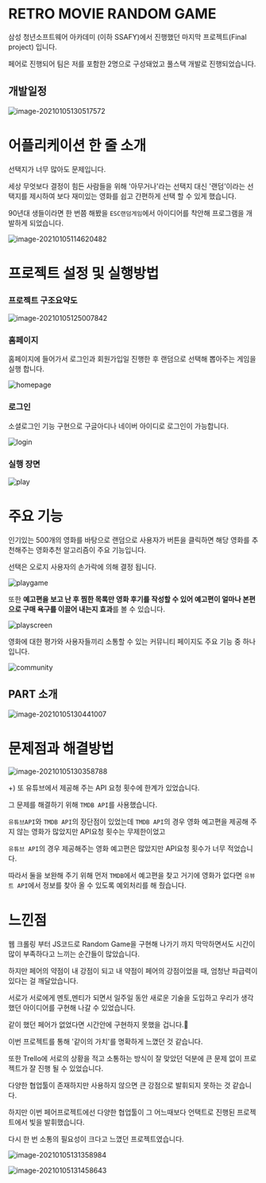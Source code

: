 # RETRO MOVIE RANDOM GAME 

삼성 청년소프트웨어 아카데미 (이하 SSAFY)에서 진행했던 마지막 프로젝트(Final project) 입니다.

페어로 진행되어 팀은 저를 포함한 2명으로 구성돼었고 풀스택 개발로 진행되었습니다.



## 개발일정

![image-20210105130517572](README.assets/image-20210105130517572.png)

# 어플리케이션 한 줄 소개 

선택지가 너무 많아도 문제입니다. 

세상 무엇보다 결정이 힘든 사람들을 위해 '아무거나'라는 선택지 대신 '랜덤'이라는 선택지를 제시하여 보다 재미있는 영화를 쉽고 간편하게 선택 할 수 있게 했습니다.

90년대 생들이라면 한 번쯤 해봤을 `ESC랜덤게임`에서 아이디어를 착안해 프로그램을 개발하게 되었습니다. 

![image-20210105114620482](README.assets/image-20210105114620482.png)



# 프로젝트 설정 및 실행방법



### 프로젝트 구조요약도

![image-20210105125007842](README.assets/image-20210105125007842.png)

### 홈페이지  

홈페이지에 들어가서 로그인과 회원가입일 진행한 후 랜덤으로 선택해 뽑아주는 게임을 실행 합니다.

![homepage](README.assets/final_pjt홈페이지.PNG)

### 로그인 

소셜로그인 기능 구현으로 구글아디나 네이버 아이디로 로그인이 가능합니다. 

![login](README.assets/final_pjt로그인.PNG)



### 실행 장면 

![play](README.assets/play.gif)





# 주요 기능

인기있는 500개의 영화를 바탕으로 랜덤으로 사용자가 버튼을 클릭하면 해당 영화를 추천해주는 영화추천 알고리즘이 주요 기능입니다. 

선택은 오로지 사용자의 손가락에 의해 결정 됩니다. 

![playgame](README.assets/final_pjt게임실행.PNG)

또한 **예고편을 보고 난 후 찜한 목록만 영화 후기를 작성할 수 있어 예고편이 얼마나 본편으로 구매 욕구를 이끌어 내는지 효과**를 볼 수 있습니다.

![playscreen](README.assets/final_pjt실행장면.PNG)

영화에 대한 평가와 사용자들끼리 소통할 수 있는 커뮤니티 페이지도 주요 기능 중 하나입니다. 

![community](README.assets/final_pjt커뮤니티.PNG)



## PART 소개

![image-20210105130441007](README.assets/image-20210105130441007.png)





# 문제점과 해결방법

![image-20210105130358788](README.assets/image-20210105130358788.png)

+) 또 유튜브에서 제공해 주는 API 요청 횟수에 한계가 있었습니다. 

그 문제를 해결하기 위해 `TMDB API`를 사용했습니다.

`유튜브API`와 `TMDB API`의 장단점이 있었는데 `TMDB API`의 경우 영화 예고편을 제공해 주지 않는 영화가 많았지만 API요청 횟수는 무제한이었고 

`유튜브 API`의 경우 제공해주는 영화 예고편은 많았지만 API요청 횟수가 너무 적었습니다.

따라서 둘을 보완해 주기 위해 먼저 `TMDB`에서 예고편을 찾고 거기에 영화가 없다면 `유뷰트 API`에서 정보를 찾아 올 수 있도록 예외처리를 해 줬습니다. 

# 느낀점

웹 크롤링 부터 JS코드로 Random Game을 구현해 나가기 까지 막막하면서도 시간이 많이 부족하다고 느끼는 순간들이 많았습니다.

하지만 페어의 약점이 내 강점이 되고 내 약점이 페어의 강점이었을 때, 엄청난 파급력이 있다는 걸 깨달았습니다. 

서로가 서로에게 멘토,멘티가 되면서 일주일 동안 새로운 기술을 도입하고 우리가 생각했던 아이디어를 구현해 나갈 수 있었습니다. 

같이 했던 페어가 없었다면 시간안에 구현하지 못했을 겁니다.🙂

이번 프로젝트를 통해 '같이의 가치'를 명확하게 느꼈던 것 같습니다.



또한 Trello에 서로의 상황을 적고 소통하는 방식이 잘 맞았던 덕분에 큰 문제 없이 프로젝트가 잘 진행 될 수 있었습니다. 

다양한 협업툴이 존재하지만 사용하지 않으면 큰 강점으로 발휘되지 못하는 것 같습니다. 

하지만 이번 페어프로젝트에선 다양한 협업툴이 그 어느때보다 언택트로 진행된 프로젝트에서 빛을 발휘했습니다. 

다시 한 번 소통의 필요성이 크다고 느꼈던 프로젝트였습니다.



![image-20210105131358984](README.assets/image-20210105131358984.png)

![image-20210105131458643](README.assets/image-20210105131458643.png)
